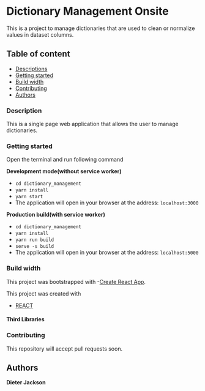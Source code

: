 # Dictionary Management Onsite
This is a project to manage dictionaries that are used to clean or normalize values in dataset columns.
## Table of content
* [Descriptions](#description)
* [Getting started](#getting-started)
* [Build width](#build-width)
* [Contributing](#contributing)
* [Authors](#authors)

### Description
This is a single page web application that allows the user to manage dictionaries.

### Getting started
Open the terminal and run following command

**Development mode(without service worker)** 
- `cd dictionary_management`
- `yarn install`
- `yarn start`
- The application will open in your browser at the address: `localhost:3000`

**Production build(with service worker)** 
- `cd dictionary_management`
- `yarn install`
- `yarn run build`
- `serve -s build`
- The application will open in your browser at the address: `localhost:5000`


### Build width
This project was bootstrapped with 
-[Create React App](https://github.com/facebook/create-react-app).

This project was created with 
- [REACT](https://reactjs.org/)

#### Third Libraries

### Contributing
This repository will accept pull requests soon. 

## Authors

**Dieter Jackson**